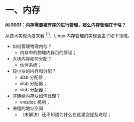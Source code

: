 # 一、内存

**问 0001：内存需要被有序的进行管理，那么内存管理在干啥？**

从技术实现角度来看 [<sup>[1]</sup>](/reference/README.md/#ref0001)，Linux 内存管理的实现涵盖了如下领域。

- 如何管理物理内存？
    - 内存中的物理内存页的管理；
- 大块内存如何分配？
    - 伙伴系统；
- 较小块的内存和分配？
    - slab 分配器；
    - slub 分配器；
    - slob 分配器；
- 非连续内存块如何处理？
    - vmalloc 机制；
- 进程的地址空间
    - （未解决）还不知道为什么在这里会提及进程；

